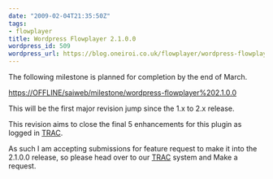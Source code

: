 ```yaml
---
date: "2009-02-04T21:35:50Z"
tags:
- flowplayer
title: Wordpress Flowplayer 2.1.0.0
wordpress_id: 509
wordpress_url: https://blog.oneiroi.co.uk/flowplayer/wordpress-flowplayer-2100
---
```

The following milestone is planned for completion by the end of March.

<a href="https://OFFLINE/saiweb/milestone/wordpress-flowplayer%202.1.0.0">https://OFFLINE/saiweb/milestone/wordpress-flowplayer%202.1.0.0</a>

This will be the first major revision jump since the 1.x to 2.x release.

This revision aims to close the final 5 enhancements for this plugin as logged in <a href="https://OFFLINE/saiweb/">TRAC</a>.

As such I am accepting submissions for feature request to make it into the 2.1.0.0 release, so please head over to our <a href="https://OFFLINE/saiweb/">TRAC</a> system and Make a request.
